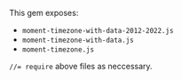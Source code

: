 This gem exposes:

* `moment-timezone-with-data-2012-2022.js`
* `moment-timezone-with-data.js`
* `moment-timezone.js`

`//= require` above files as neccessary.
